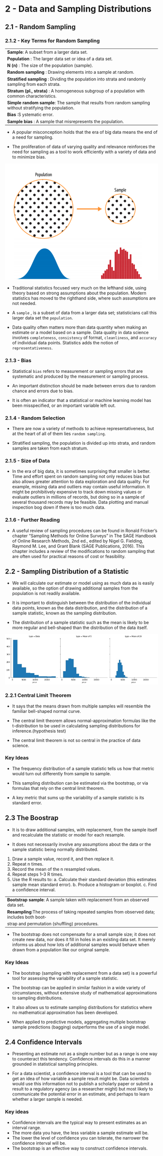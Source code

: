 # 2 - Data and Sampling Distributions

## 2.1 - Random Sampling

### 2.1.2 - Key Terms for Random Sampling

|                                               |
|-----------------------------------------------|
|**Sample**: A subset from a larger data set.|
|**Population** : The larger data set or idea of a data set.|
|**N (n)** : The size of the population (sample).|
|**Random sampling** : Drawing elements into a sample at random.|
|**Stratified sampling** : Dividing the population into strata and randomly sampling from each strata.|
|**Stratum (pl., strata)** : A homogeneous subgroup of a population with common characteristics.|
|**Simple random sample**: The sample that results from random sampling without stratifying the population.|
|**Bias** :S ystematic error.|
|**Sample bias** : A sample that misrepresents the population.|

- A popular misconception holds that the era of big data means the end of a need for sampling.

- The proliferation of data of varying quality and relevance reinforces the need for sampling as a tool to work efficiently with a variety of data and to minimize bias.

![sampling](images/sampling.png)

- Traditional statistics focused very much on the lefthand side, using theory based on strong assumptions about the population. Modern statistics has moved to the righthand side, where such assumptions are not needed.

- A `sample` , is a subset of data from a larger data set; statisticians call this larger data set the `population`.

- Data quality often matters more than data quantity when making an estimate or a model based on a sample. Data quality in data science involves `completeness`, `consistency` of format, `cleanliness`, and `accuracy` of individual data points. Statistics adds the notion of `representativeness`.

### 2.1.3 - Bias

- Statistical `bias` refers to measurement or sampling errors that are systematic and produced by the measurement or sampling process.

- An important distinction should be made between errors due to random chance and errors due to bias.

- It is often an indicator that a statistical or machine learning model has been misspecified, or an important variable left out.

### 2.1.4 - Random Selection

- There are now a variety of methods to achieve representativeness, but at the heart of all of them lies `random sampling`.

- Stratified sampling, the population is divided up into strata, and random samples are taken from each stratum. 

### 2.1.5 - Size of Data

- In the era of big data, it is sometimes surprising that smaller is better. Time and effort spent on random sampling not only reduces bias but also allows greater attention to data exploration and data quality. For example, missing data and outliers may contain useful information. It might be prohibitively expensive to track down missing values or evaluate outliers in millions of records, but doing so in a sample of several thousand records may be feasible. Data plotting and manual inspection bog down if there is too much data.

### 2.1.6 - Further Reading

- A useful review of sampling procedures can be found in Ronald Fricker’s chapter “Sampling Methods for Online Surveys” in The SAGE Handbook of Online Research Methods, 2nd ed., edited by Nigel G. Fielding, Raymond M. Lee, and Grant Blank (SAGE Publications, 2016). This chapter includes a review of the modifications to random sampling that are often used for practical reasons of cost or feasibility.

## 2.2 - Sampling Distribution of a Statistic

- We will calculate our estimate or model using as much data as is easily available, so the option of drawing additional samples from the population is not readily available.

- It is important to distinguish between the distribution of the individual data points, known as the data distribution, and the distribution of a sample statistic, known as the sampling distribution.

- The distribution of a sample statistic such as the mean is likely to be more regular and bell-shaped than the distribution of the data itself.

![bell_shape](images/sample_bell_shape.jpg)

### 2.2.1 Central Limit Theorem

- It says that the means drawn from multiple samples will resemble the familiar bell-shaped normal curve.

- The central limit theorem allows normal-approximation formulas like the t-distribution to be used in calculating sampling distributions for inference.(hypothesis test)

- The central limit theorem is not so central in the practice of data science.

### Key Ideas

- The frequency distribution of a sample statistic tells us how that metric would turn out differently from sample to sample.

- This sampling distribution can be estimated via the bootstrap, or via formulas that rely on the central limit theorem.

- A key metric that sums up the variability of a sample statistic is its standard error.

## 2.3 The Boostrap
- It is to draw additional samples, with replacement, from the sample itself and recalculate the statistic or model for each resample.

- It does not necessarily involve any assumptions about the data or the sample statistic being normally distributed.

1. Draw a sample value, record it, and then replace it.
2. Repeat n times.
3. Record the mean of the n resampled values.
4. Repeat steps 1–3 R times.
5. Use the R results to:
    a. Calculate their standard deviation (this estimates sample mean standard error).
    b. Produce a histogram or boxplot.
    c. Find a confidence interval.
    
|                                               |
|-----------------------------------------------|
|**Bootstrap sample**: A sample taken with replacement from an observed data set.|
|**Resampling**:The process of taking repeated samples from observed data; includes both boot‐
strap and permutation (shuffling) procedures.|


- The bootstrap does not compensate for a small sample size; it does not create new data, nor does it fill in holes in an existing data set. It merely informs us about how lots of additional samples would behave when drawn from a population like our original sample.

### Key Ideas

- The bootstrap (sampling with replacement from a data set) is a powerful tool for assessing the variability of a sample statistic.

- The bootstrap can be applied in similar fashion in a wide variety of circumstances, without extensive study of mathematical approximations to sampling distributions.

- It also allows us to estimate sampling distributions for statistics where no mathematical approximation has been developed.

- When applied to predictive models, aggregating multiple bootstrap sample predictions (bagging) outperforms the use of a single model.

## 2.4 Confidence Intervals

- Presenting an estimate not as a single number but as a range is one way to counteract this tendency. Confidence intervals do this in a manner grounded in statistical sampling principles.

- For a data scientist, a confidence interval is a tool that can be used to get an idea of how variable a sample result might be. Data scientists would use this information not to publish a scholarly paper or submit a result to a regulatory agency (as a researcher might) but most likely to communicate the potential error in an estimate, and perhaps to learn whether a larger sample is needed.

### Key ideas

- Confidence intervals are the typical way to present estimates as an interval range.
- The more data you have, the less variable a sample estimate will be.
- The lower the level of confidence you can tolerate, the narrower the confidence interval will be.
- The bootstrap is an effective way to construct confidence intervals.